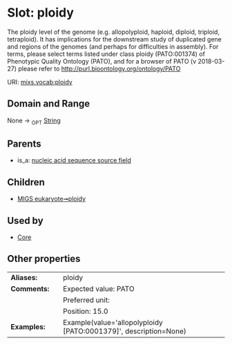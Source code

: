 
# Slot: ploidy


The ploidy level of the genome (e.g. allopolyploid, haploid, diploid, triploid, tetraploid). It has implications for the downstream study of duplicated gene and regions of the genomes (and perhaps for difficulties in assembly). For terms, please select terms listed under class ploidy (PATO:001374) of Phenotypic Quality Ontology (PATO), and for a browser of PATO (v 2018-03-27) please refer to http://purl.bioontology.org/ontology/PATO

URI: [mixs.vocab:ploidy](https://w3id.org/mixs/vocab/ploidy)


## Domain and Range

None ->  <sub>OPT</sub> [String](types/String.md)

## Parents

 *  is_a: [nucleic acid sequence source field](nucleic_acid_sequence_source_field.md)

## Children

 *  [MIGS eukaryote➞ploidy](MIGS_eukaryote_ploidy.md)

## Used by

 * [Core](Core.md)

## Other properties

|  |  |  |
| --- | --- | --- |
| **Aliases:** | | ploidy |
| **Comments:** | | Expected value: PATO |
|  | | Preferred unit:  |
|  | | Position: 15.0 |
| **Examples:** | | Example(value='allopolyploidy [PATO:0001379]', description=None) |

